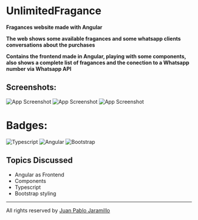 # UnlimitedFragance

**Fragances website made with Angular**

**The web shows some available fragances and some whatsapp clients conversations about the purchases**

**Contains the frontend made in Angular, playing with some components, also shows a complete list of fragances and the conection to a Whatsapp number via Whatsapp API**

## Screenshots:
![App Screenshot](https://scontent.feoh1-1.fna.fbcdn.net/v/t1.15752-9/356605588_6649851171700181_4308949846614401198_n.png?_nc_cat=100&ccb=1-7&_nc_sid=ae9488&_nc_eui2=AeGaCpySU5ezCZFRGPZ-QDXeerEdAhsYbNZ6sR0CGxhs1qnw2ac0aEebqB6BzkYfMfhHP6uay85n5rEUCFNKLEbR&_nc_ohc=-QjylRAN4EoAX-Ptzpc&_nc_ht=scontent.feoh1-1.fna&oh=03_AdSkMVnnSGcLOUMn0i37rT1-2pob1uP-F5xg3SMiOu1e8A&oe=64C00FED)
![App Screenshot](https://scontent.feoh1-1.fna.fbcdn.net/v/t1.15752-9/354199153_3542544852732929_5950804426354298622_n.png?_nc_cat=103&ccb=1-7&_nc_sid=ae9488&_nc_eui2=AeEynzoR65MTSjJQEYjGMuPnmOI1BtymkjiY4jUG3KaSOAldIGahOyvq_E-iji9WEmNvpRPB66XMR8dMfLhEc2pA&_nc_ohc=cX7GuhViiGUAX8y_HnR&_nc_ht=scontent.feoh1-1.fna&oh=03_AdQm4wxf5SSB6OiVgElCdEfSp4AbwcflcvWK7BycX43OEQ&oe=64C00071)
![App Screenshot](https://scontent.feoh1-1.fna.fbcdn.net/v/t1.15752-9/356472552_652449299714361_2887901910484368731_n.png?_nc_cat=109&ccb=1-7&_nc_sid=ae9488&_nc_eui2=AeEZNQrA5wTnMYmm3HqV0eoPPhd01Q9bCpw-F3TVD1sKnEXSh5KbS7gGVCDgAcMYxx_72b4i3SXRfojTw1buelIJ&_nc_ohc=e8ehwXIs8oIAX-aOGD4&_nc_ht=scontent.feoh1-1.fna&oh=03_AdRTcnw8hdcgIpmLPsJNu43ndfa1HK9Gr169keUs6JYO4w&oe=64C00C4E)

# Badges: 	
![Typescript](https://img.shields.io/badge/TypeScript-007ACC?style=for-the-badge&logo=typescript&logoColor=white)
![Angular](https://img.shields.io/badge/Angular-DD0031?style=for-the-badge&logo=angular&logoColor=white)
![Bootstrap](https://img.shields.io/badge/Bootstrap-563D7C?style=for-the-badge&logo=bootstrap&logoColor=white)
 
 ## Topics Discussed
 * Angular as Frontend
 * Components
 * Typescript
 * Bootstrap styling
 * *** 
All rights reserved by [Juan Pablo Jaramillo](https://github.com/Pablogiraldo96)
